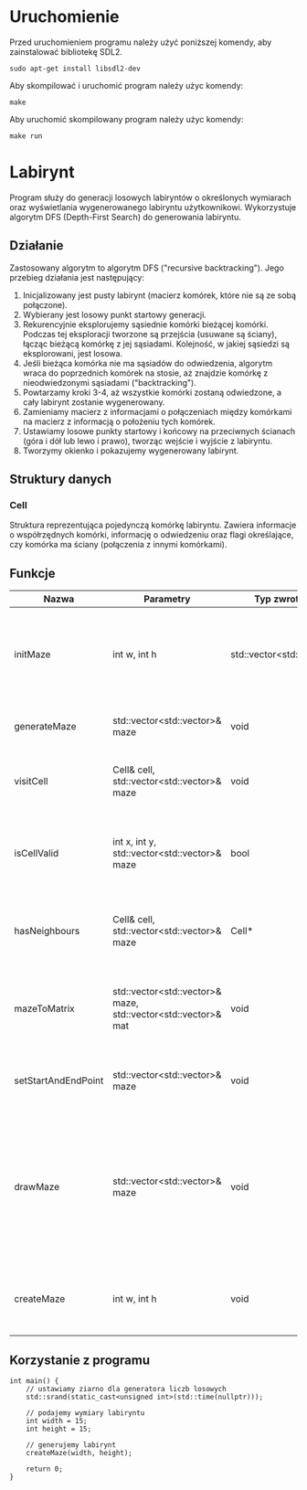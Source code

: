 # Uruchomienie
Przed uruchomieniem programu należy użyć poniższej komendy, aby zainstalować bibliotekę SDL2.
```console
sudo apt-get install libsdl2-dev
```
Aby skompilować i uruchomić program należy użyc komendy:
```console
make
```

Aby uruchomić skompilowany program należy użyc komendy:
```console
make run
```


# Labirynt

Program służy do generacji losowych labiryntów o określonych wymiarach oraz wyświetlania wygenerowanego labiryntu użytkownikowi. Wykorzystuje algorytm DFS (Depth-First Search) do generowania labiryntu.

## Działanie

Zastosowany algorytm to algorytm DFS ("recursive backtracking"). Jego przebieg działania jest następujący:
1. Inicjalizowany jest pusty labirynt (macierz komórek, które nie są ze sobą połączone).
2. Wybierany jest losowy punkt startowy generacji.
3. Rekurencyjnie eksplorujemy sąsiednie komórki bieżącej komórki. Podczas tej eksploracji tworzone są przejścia (usuwane są ściany), łącząc bieżącą komórkę z jej sąsiadami. Kolejność, w jakiej sąsiedzi są eksplorowani, jest losowa.
4. Jeśli bieżąca komórka nie ma sąsiadów do odwiedzenia, algorytm wraca do poprzednich komórek na stosie, aż znajdzie komórkę z nieodwiedzonymi sąsiadami ("backtracking").
5. Powtarzamy kroki 3-4, aż wszystkie komórki zostaną odwiedzone, a cały labirynt zostanie wygenerowany.
6. Zamieniamy macierz z informacjami o połączeniach między komórkami na macierz z informacją o położeniu tych komórek.
7. Ustawiamy losowe punkty startowy i końcowy na przeciwnych ścianach (góra i dół lub lewo i prawo), tworząc wejście i wyjście z labiryntu.
8. Tworzymy okienko i pokazujemy wygenerowany labirynt.

## Struktury danych

### Cell
Struktura reprezentująca pojedynczą komórkę labiryntu.
Zawiera informacje o współrzędnych komórki, informację o odwiedzeniu oraz flagi określające, czy komórka ma ściany (połączenia z innymi komórkami).

## Funkcje

| Nazwa  | Parametry |  Typ zwrotny |  Opis |
| ------- |------|------ |------|
| initMaze      |int w, int h |std::vector<std::vector<Cell>>| zwraca labirynt (macierz komórek), w którym nie ma żadnych połączeń między komórkami o podanej długości i szerokości    |
| generateMaze      | std::vector<std::vector<Cell>>& maze|void| generuje labirynt z losowo wybranym startowym punktem generacji     |
| visitCell      |Cell& cell, std::vector<std::vector<Cell>>& maze |void| odwiedza komórkę i (jeżeli to możliwe) tworzy połączenia między nią a jej sąsiadami    |
| isCellValid | int x, int y, std::vector<std::vector<Cell>>& maze |bool| zwraca informację, czy komórka jest poprawna, tj. czy nie wykracza poza labirynt i nie była jeszcze odwiedzona|
| hasNeighbours |Cell& cell, std::vector<std::vector<Cell>>& maze  |Cell*|zwraca losowego sąsiada spośród poprawnych (nieodwiedzonych) sąsiadów danej komórki|
| mazeToMatrix | std::vector<std::vector<Cell>>& maze, std::vector<std::vector<int>>& mat  |void| zamienia macierz komórek (połączeń między nimi) na macierz z informacją o tym, co znajduje się na danym polu|
| setStartAndEndPoint | std::vector<std::vector<int>>& maze| void| losowo ustawia punkt, z którego startujemy i punkt, do którego mamy dotrzeć|
| drawMaze |std::vector<std::vector<int>>& maze| void |wizualizuje labirynt przy użyciu biblioteki SDL2. Jest on rysowany jako siatka komórek, gdzie białe komórki reprezentują ścieżki, czarne to ściany, czerwone to punkt startowy, a zielone to punkt docelowy|
| createMaze |int w, int h| void |wszystkie funkcje (generateMaze, mazeToMatrix, drawMaze) spakowane w jedną|

## Korzystanie z programu

```
int main() {
    // ustawiamy ziarno dla generatora liczb losowych
    std::srand(static_cast<unsigned int>(std::time(nullptr)));

    // podajemy wymiary labiryntu
    int width = 15;
    int height = 15;

    // generujemy labirynt
    createMaze(width, height);

    return 0;
}

```